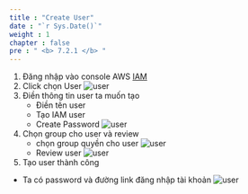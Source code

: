 ```yaml
---
title : "Create User"
date : "`r Sys.Date()`"
weight : 1
chapter : false
pre : " <b> 7.2.1 </b> "
---
```



1. Đăng nhập vào console AWS [IAM](https://console.aws.amazon.com/)
2. Click chọn User ![user](/images/1.account/user-01.png)
3. Điền thông tin user ta muốn tạo 
    + Điền tên user
    + Tạo IAM user
    + Create Password
![user](/images/1.account/user-02.png)
4. Chọn group cho user và review
    + chọn group quyền cho user ![user](/images/1.account/user-03.png)
    + Review user ![user](/images/1.account/user-04.png)
5. Tạo user thành công
- Ta có password và đường link đăng nhập tài khoản
![user](/images/1.account/user-05.png)


 